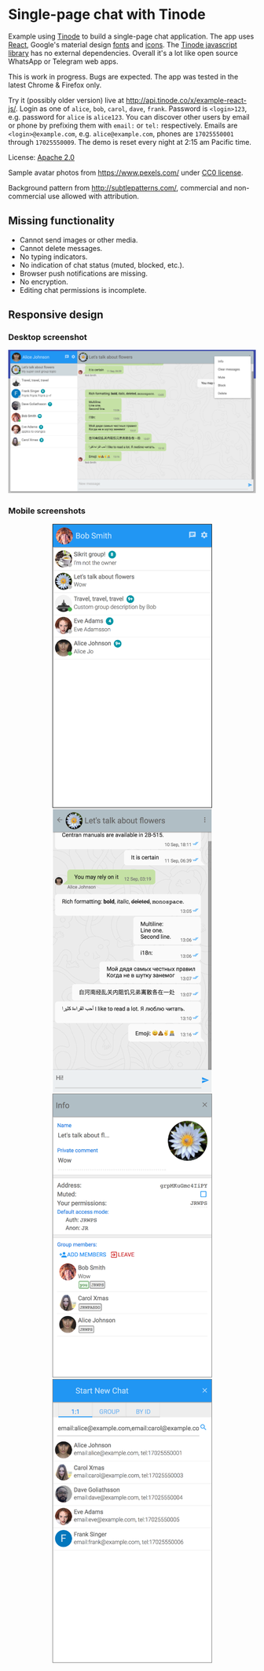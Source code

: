 # Single-page chat with Tinode

Example using [Tinode](https://github.com/tinode/chat/) to build a single-page chat application. The app uses
[React](https://facebook.github.io/react/), Google's material design [fonts](https://www.google.com/fonts/)
and [icons](https://google.github.io/material-design-icons/#icon-font-for-the-web). The [Tinode javascript library](https://github.com/tinode/tinode-js/) has no external dependencies. Overall it's a lot like open source WhatsApp or Telegram web apps.

This is work in progress. Bugs are expected. The app was tested in the latest Chrome & Firefox only.

Try it (possibly older version) live at http://api.tinode.co/x/example-react-js/. Login as one of `alice`, `bob`, `carol`, `dave`, `frank`. Password is `<login>123`, e.g. password for `alice` is `alice123`. You can discover other users by email or phone by prefixing them with `email:` or `tel:` respectively. Emails are `<login>@example.com`, e.g. `alice@example.com`, phones are `17025550001` through `17025550009`. The demo is reset every night at 2:15 am Pacific time.

License: [Apache 2.0](http://www.apache.org/licenses/LICENSE-2.0)

Sample avatar photos from https://www.pexels.com/ under [CC0 license](https://www.pexels.com/photo-license/).

Background pattern from http://subtlepatterns.com/, commercial and non-commercial use allowed with attribution.

## Missing functionality

* Cannot send images or other media.
* Cannot delete messages.
* No typing indicators.
* No indication of chat status (muted, blocked, etc.).
* Browser push notifications are missing.
* No encryption.
* Editing chat permissions is incomplete.

## Responsive design

### Desktop screenshot

<p align="center">
  <img src="web-desktop-1.png" alt="Desktop web: full app" width=866 />
</p>

### Mobile screenshots

<p align="center">
  <img src="web-mob-contacts-1.png" alt="Mobile web: contacts" width=323 border=1 /> <kbd><img src="web-mob-chat-1.png" alt="Mobile web: chat" width=323 /></kbd> <img src="web-mob-info-1.png" alt="Mobile web: topic info" width=323 style="border: 1px solid gray" /> <img src="web-mob-new-chat-1.png" alt="Mobile web: start new chat" width=323 style="border: 1px solid gray" />
</p>

